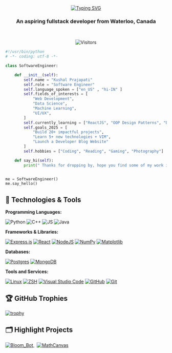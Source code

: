 
<!-- ( <h1 align=center>Hello there 👋 , I'm Kushal Prajapati</h1>)-->
<div align="center">
    <a href="https://git.io/typing-svg">
        <img src="https://readme-typing-svg.demolab.com?font=Fira+Code&weight=600&size=30&pause=1000&center=true&vCenter=true&width=435&lines=Hello+there+%F0%9F%91%8B+;I'm+Kushal+Prajapati" alt="Typing SVG" />
    </a>
</div>




<h3 align=center> An aspiring fullstack developer from Waterloo, Canada </h3><br>

<p align="center">
   <img src="https://api.visitorbadge.io/api/visitors?path=https%3A%2F%2Fgithub.com%2FKushalPraja%2FKushalPraja%2F&countColor=%23263759" alt="Visitors">
</p>


```python
#!/usr/bin/python
# -*- coding: utf-8 -*-

class SoftwareEngineer:

    def __init__(self):
        self.name = "Kushal Prajapati"
        self.role = "Software Engineer"
        self.language_spoken = ["en_US" , "hi-IN" ]
        self.fields_of_interests = [
            "Web Development",
            "Data Science",
            "Machine Learning",
            "UI/UX",
        ]
        self.currently_learning = ["ReactJS", "OOP Design Patterns", "Data Analysis with SQL"]
        self.goals_2025 = [
            "Build 20+ impactful projects",
            "Learn 5+ new technologies + VIM",
            "Launch a Developer Blog Website"
        ]
        self.hobbies = ["Coding", "Reading", "Gaming", "Photography"]

    def say_hi(self):
        print(" Thanks for dropping by, hope you find some of my work interesting! ")


me = SoftwareEngineer()
me.say_hello()
```


## 🔧 Technologies & Tools


**Programming Languages:**

![Python](https://img.shields.io/badge/Python-FFD43B?style=for-the-badge&logo=python&logoColor=blue)
![C++](https://img.shields.io/badge/C%2B%2B-00599C?style=for-the-badge&logo=c%2B%2B&logoColor=white)
![JS](https://img.shields.io/badge/JavaScript-323330?style=for-the-badge&logo=javascript&logoColor=F7DF1E)
![Java](https://img.shields.io/badge/OpenJDK-ED8B00?style=for-the-badge&logo=openjdk&logoColor=whit)


**Frameworks & Libraries:**

[![Express.js](https://img.shields.io/badge/Express%20js-000000?style=for-the-badge&logo=express&logoColor=white)](#)
[![React](https://img.shields.io/badge/React-20232A?style=for-the-badge&logo=react&logoColor=61DAFB)](#)
[![NodeJS](https://img.shields.io/badge/Node%20js-339933?style=for-the-badge&logo=nodedotjs&logoColor=white)](#)
[![NumPy](https://img.shields.io/badge/Numpy-777BB4?style=for-the-badge&logo=numpy&logoColor=white)](#)
[![Matplotlib](https://custom-icon-badges.demolab.com/badge/Matplotlib-71D291?logo=matplotlib&logoColor=fff)](#)

**Databases:**

[![Postgres](https://img.shields.io/badge/PostgreSQL-316192?style=for-the-badge&logo=postgresql&logoColor=white)](#)
[![MongoDB](https://img.shields.io/badge/MongoDB-4EA94B?style=for-the-badge&logo=mongodb&logoColor=white)](#)

**Tools and Services:**

[![Linux](https://img.shields.io/badge/Linux-FCC624?style=for-the-badge&logo=linux&logoColor=black)](#)
[![ZSH](https://img.shields.io/badge/Zsh-F15A24?style=for-the-badge&logo=Zsh&logoColor=white)](#)
[![Visual Studio Code](https://img.shields.io/badge/VSCode-0078D4?style=for-the-badge&logo=visual%20studio%20code&logoColor=white)](#)
[![GitHub](https://img.shields.io/badge/GitHub-100000?style=for-the-badge&logo=github&logoColor=white)](#)
[![Git](https://img.shields.io/badge/GIT-E44C30?style=for-the-badge&logo=git&logoColor=white)](#)




<!-- ## &#x1f4c8; GitHub Stats

<a href="https://github.com/Zhenye-Na/Zhenye-Na">
  <img align="center" src="https://github-readme-stats.vercel.app/api/top-langs/?username=zhenye-na&hide=c%2B%2B,c,matlab,assembly&title_color=6aa6f8&text_color=8a919a&icon_color=6aa6f8&bg_color=22272e" alt="Zhenye's GitHub Stats" />
</a>

<a href="https://github.com/Zhenye-Na/Zhenye-Na">
  <img align="center" src="https://github-readme-stats.vercel.app/api?username=zhenye-na&show_icons=true&line_height=27&count_private=true&title_color=6aa6f8&text_color=8a919a&icon_color=6aa6f8&bg_color=22272e" alt="Zhenye's GitHub Stats" />
</a> -->

## 🏆 GitHub Trophies

[![trophy](https://github-profile-trophy.vercel.app/?username=KushalPraja&theme=nord&column=7)](https://github.com/ryo-ma/github-profile-trophy)

## 🗂️ Highlight Projects

<a href="https://github.com/KushalPraja/Bloom_Bot">
  <img align="center" src="https://github-readme-stats.vercel.app/api/pin/?username=KushalPraja&repo=Bloom_Bot&show_icons=true&line_height=27&title_color=6aa6f8&text_color=8a919a&icon_color=6aa6f8&bg_color=22272e" alt="Bloom_Bot"/>
</a>
&nbsp;
<a href="https://github.com/KushalPraja/MathCanvas">
  <img align="center" src="https://github-readme-stats.vercel.app/api/pin/?username=KushalPraja&repo=MathCanvas&show_icons=true&line_height=27&title_color=6aa6f8&text_color=8a919a&icon_color=6aa6f8&bg_color=22272e" alt="MathCanvas" />
</a>

<!-- ## 👨‍💻 This week, I spent my time on:
